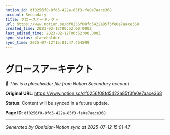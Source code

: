 ```yaml
---
notion_id: df0256f0-8fd5-422a-85f3-fe0e7aace368
account: Secondary
title: グロースアーキテクト
url: https://www.notion.so/df0256f08fd5422a85f3fe0e7aace368
created_time: 2023-02-12T00:52:00.000Z
last_edited_time: 2023-02-12T00:52:00.000Z
sync_status: placeholder
sync_time: 2025-07-12T15:01:47.464599
---
```


# グロースアーキテクト

*🔄 This is a placeholder file from Notion Secondary account.*

**Original URL**: https://www.notion.so/df0256f08fd5422a85f3fe0e7aace368

**Status**: Content will be synced in a future update.

**Page ID**: `df0256f0-8fd5-422a-85f3-fe0e7aace368`

---

*Generated by Obsidian-Notion sync at 2025-07-12 15:01:47*
